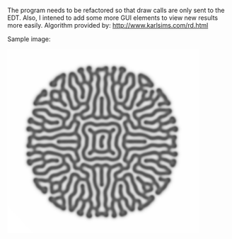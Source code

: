 The program needs to be refactored so that draw calls are only sent to the EDT. Also, I intened to add some more GUI elements to view new results more easily. Algorithm provided by: http://www.karlsims.com/rd.html

Sample image:

![](/rdsimex.PNG)
